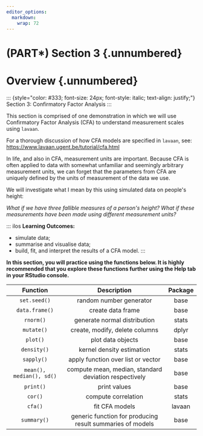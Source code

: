```yaml
---
editor_options:
  markdown:
    wrap: 72
---
```


# (PART\*) Section 3 {.unnumbered}

# Overview {.unnumbered}

::: {style="color: #333; font-size: 24px; font-style: italic; text-align: justify;"}
Section 3: Confirmatory Factor Analysis
:::

This section is comprised of one demonstration in which we will use
Confirmatory Factor Analysis (CFA) to understand measurement scales
using `lavaan`.

For a thorough discussion of how CFA models are specified in `lavaan`,
see: <https://www.lavaan.ugent.be/tutorial/cfa.html>

In life, and also in CFA, measurement units are important. Because CFA
is often applied to data with somewhat unfamiliar and seemingly
arbitrary measurement units, we can forget that the parameters from CFA
are uniquely defined by the units of measurement of the data we use.

We will investigate what I mean by this using simulated data on people's
height:

*What if we have three fallible measures of a person's height? What if
these measurements have been made using different measurement units?*

::: ilos
**Learning Outcomes:**

-   simulate data;
-   summarise and visualise data;
-   build, fit, and interpret the results of a CFA model.
:::

**In this section, you will practice using the functions below. It is
highly recommended that you explore these functions further using the
Help tab in your RStudio console.**

|         Function         |                        Description                        | Package |
|:------------------------:|:---------------------------------------------------------:|:-------:|
|       `set.seed()`       |                  random number generator                  |  base   |
|      `data.frame()`      |                     create data frame                     |  base   |
|        `rnorm()`         |               generate normal distribution                |  stats  |
|        `mutate()`        |              create, modify, delete columns               |  dplyr  |
|         `plot()`         |                     plot data objects                     |  base   |
|       `density()`        |                 kernel density estimation                 |  stats  |
|        `sapply()`        |            apply function over list or vector             |  base   |
| `mean(), median(), sd()` |   compute mean, median, standard deviation respectively   |  base   |
|        `print()`         |                       print values                        |  base   |
|         `cor()`          |                    compute correlation                    |  stats  |
|         `cfa()`          |                      fit CFA models                       | lavaan  |
|       `summary()`        | generic function for producing result summaries of models |  base   |

